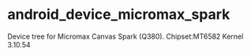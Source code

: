 # android_device_micromax_spark
Device tree for Micromax Canvas Spark (Q380). Chipset:MT6582 Kernel 3.10.54
